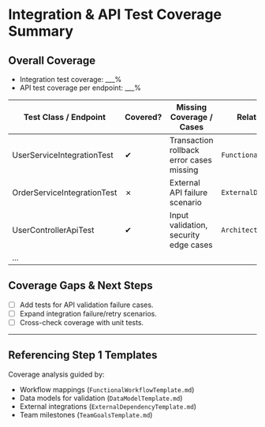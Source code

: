 # Integration & API Test Coverage Summary

## Overall Coverage

- Integration test coverage: ___%
- API test coverage per endpoint: ___%

| Test Class / Endpoint              | Covered?   | Missing Coverage / Cases                      | Related Step1 Artifacts              |
|------------------------------------|------------|-----------------------------------------------|--------------------------------------|
| UserServiceIntegrationTest         | ✔          | Transaction rollback error cases missing      | `FunctionalWorkflowTemplate.md`      |
| OrderServiceIntegrationTest        | ✗          | External API failure scenario                 | `ExternalDependencyTemplate.md`      |
| UserControllerApiTest              | ✔          | Input validation, security edge cases         | `ArchitectureDiagramTemplate.md`     |
| ...                                |            |                                               |                                      |

## Coverage Gaps & Next Steps

- [ ] Add tests for API validation failure cases.
- [ ] Expand integration failure/retry scenarios.
- [ ] Cross-check coverage with unit tests.

---

## Referencing Step 1 Templates

Coverage analysis guided by:

- Workflow mappings (`FunctionalWorkflowTemplate.md`)
- Data models for validation (`DataModelTemplate.md`)
- External integrations (`ExternalDependencyTemplate.md`)
- Team milestones (`TeamGoalsTemplate.md`)
